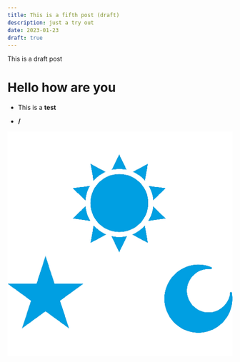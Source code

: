 ```yaml
---
title: This is a fifth post (draft)
description: just a try out
date: 2023-01-23
draft: true
---
```

This is a draft post

# Hello how are you

*   This is a **test**
    
*   **/**
    

![](/public/img/sunMoonStars.webp)